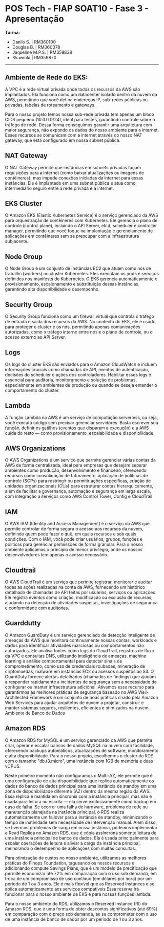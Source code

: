 # POS Tech - FIAP SOAT10 - Fase 3 - Apresentação

**Turma:**

- Danilo S. | RM360100
- Douglas B. | RM360378
- Jaqueline M.P.S. | RM359838
- Skawinki | RM359870

---
## Ambiente de Rede do EKS:
A VPC é a rede virtual privada onde todos os recursos da AWS são implantados. 
Ela funciona como um datacenter isolado dentro da nuvem da AWS, permitindo que você defina endereços IP,
sub-redes públicas ou privadas, tabelas de roteamento e gateways. 

Para o nosso projeto temos nossa sub-rede privada tem apenas um bloco CIDR pequeno (10.0.0.0/24), ideal para testes, garantindo controle sobre
o tráfego de rede. Dessa forma conseguimos garantir uma arquitetura com maior segurança, não expondo os dados do nosso ambiente para a internet. 
Esses recursos se comunicam com a internet através do nosso NAT gateway, que está configurado em nossa subnet pública.


## NAT Gateway
O NAT Gateway permite que instâncias em subnets privadas façam requisições
para a internet (como baixar atualizações ou imagens de contêineres), 
mas impede conexões iniciadas da internet para essas instâncias. Ele é implantado em uma subnet pública e atua
como intermediário seguro entre a rede privada e a internet.

## EKS Cluster
O Amazon EKS (Elastic Kubernetes Service) é o serviço gerenciado da AWS para orquestração de 
contêineres com Kubernetes. Ele gerencia o plano de controle (control plane), incluindo o API Server, etcd,
 scheduler e controller manager, permitindo que você foque na implantação e gerenciamento de aplicações em
 contêineres sem se preocupar com a infraestrutura subjacente.

## Node Group
O Node Group é um conjunto de instâncias EC2 que atuam como nós de trabalho (workers) no cluster Kubernetes. 
Eles executam os pods e serviços definidos nos manifests do Kubernetes. O EKS gerencia automaticamente o provisionamento, 
escalonamento e substituição dessas instâncias, garantindo alta disponibilidade e desempenho.

## Security Group
O Security Group funciona como um firewall virtual que controla o tráfego de entrada e saída dos recursos da AWS. 
No contexto do EKS, ele é usado para proteger o cluster e os nós, permitindo apenas comunicações autorizadas, como 
o tráfego interno entre nós e o plano de controle, ou o acesso externo ao API Server.

## Logs
Os logs do cluster EKS são enviados para o Amazon CloudWatch e incluem informações cruciais como chamadas de API,
eventos de autenticação, decisões do scheduler e ações dos controladores. Habilitar esses logs é essencial para auditoria,
monitoramento e solução de problemas, especialmente em ambientes de produção ou quando se deseja entender o comportamento do cluster.
 
## Lambda
A função Lambda na AWS é um serviço de computação serverless, ou seja, você executa código sem precisar gerenciar servidores.
Basta escrever sua função, definir os gatilhos (eventos que disparam a execução) e a AWS cuida do resto — como provisionamento, 
escalabilidade e disponibilidade.

## AWS Organizations
O AWS Organizations é um serviço que permite gerenciar várias contas da AWS de forma centralizada,
ideal para empresas que desejam separar ambientes como produção, desenvolvimento e financeiro, oferecendo recursos 
como consolidação de faturamento, aplicação de políticas de controle (SCPs) para restringir ou permitir ações específicas, 
criação de unidades organizacionais (OUs) para estruturar contas hierarquicamente, além de facilitar a governança, automação
e segurança em larga escala, com integração a serviços como AWS Control Tower, Config e CloudTrail

## IAM
O AWS IAM (Identity and Access Management) é o serviço da AWS que permite controlar de forma segura o 
acesso aos recursos da nuvem, definindo quem pode fazer o quê, em quais recursos e sob quais condições. 
Com o IAM, você pode criar usuários, grupos, funções e políticas para gerenciar permissões de forma granular. 
Para o nosso ambiente aplicamos o princípio de menor privilégio, onde os nossos desenvolvedores tem apenas o acesso necessário.
 
## Cloudtrail
O AWS CloudTrail é um serviço que permite registrar, monitorar e auditar todas as ações realizadas na conta da AWS, 
fornecendo um histórico detalhado de chamadas de API feitas por usuários, serviços ou aplicações. Ele registra eventos como criação,
 modificação ou exclusão de recursos, ajudando na detecção de atividades suspeitas, investigações de segurança e conformidade com auditorias. 


## Guarddutty
O Amazon GuardDuty é um serviço gerenciado de detecção inteligente de ameaças da AWS que monitora continuamente nossas contas,
workloads e dados para identificar atividades maliciosas ou comportamentos não autorizados. Ele analisa fontes como logs do CloudTrail, 
registros de fluxo da VPC e consultas DNS, utilizando inteligência de ameaças, machine learning e análise comportamental para detectar sinais 
de comprometimento, como uso de credenciais roubadas, mineração de criptomoedas, malware em instâncias EC2 ou acessos suspeitos ao S3. 
O GuardDuty fornece alertas detalhados (chamados de findings) que ajudam a responder rapidamente a incidentes de segurança sem a necessidade
de configurar ou manter infraestrutura adicional. Ativamos esse recurso para garantirmos as melhores práticas de segurança baseado no AWS 
Well-Architected Framework é um conjunto de boas práticas criado pela Amazon Web Services para ajudar arquitetos de nuvem a projetar,
construir e manter sistemas seguros, resilientes, eficientes e otimizados na nuvem.
Ambiente de Banco de Dados
 
 
## Amazon RDS
O Amazon RDS for MySQL é um serviço gerenciado da AWS que permite criar, operar e escalar bancos de dados MySQL na nuvem com facilidade, 
oferecendo backups automáticos, atualizações de software, monitoramento e alta disponibilidade. Para o nosso projeto, escolhemos o cluster do RDS com o tamanho "db.t3.micro",
uma instância com 1GB de memória e duas vCPUS. 

Neste primeiro momento não configuramos o Multi-AZ, ele permite que é uma configuração de alta disponibilidade que 
replica automaticamente os dados do banco de dados principal para uma instância de standby em uma zona de disponibilidade 
diferente (AZ) dentro da mesma região da AWS. Essa réplica é mantida em sincronia com a instância principal, mas não é usada
para leitura ou escrita — ela serve exclusivamente como backup em caso de falha. Se ocorrer uma falha de hardware, problema de 
rede ou manutenção planejada na instância principal, o RDS realiza automaticamente um failover para a instância de standby, minimizando
o tempo de inatividade sem necessidade de intervenção manual.
Além disso, se tivermos problemas de carga em nossa instância, podemos implementar a Read Replica no Amazon RDS, que é cópia assíncrona 
somente leitura de uma instância principal de banco de dados. Ela é usada principalmente para escalar operações de 
leitura e aliviar a carga da instância principal, melhorando o desempenho de aplicações com muitas consultas.

Para otimização de custos no nosso ambiente, utilizamos as melhores práticas do Finops Foundation, tagueando os nossos recursos e 
adicionando compute Savings Plans, que é um modelo de precificação que permite economizar até 72% em comparação 
com o uso sob demanda, em troca de um compromisso de uso contínuo (em dólares por hora) por um período de 1 ou 3 anos. 
Ele é mais flexível que as Reserved Instances e se aplica automaticamente aos serviços compatíveis.Essa reserva irá 
funcionar para o nosso ambiente de EKS e para nossas funções lambda.

Para o nosso ambiente do RDS, utilizamos o Reserved Instance (RI) do Amazon RDS, que é uma forma de obter descontos significativos (até 69%)
em comparação com o preço sob demanda, ao se comprometer com o uso de uma instância de banco de dados por um período de 1 ou 3 anos.
